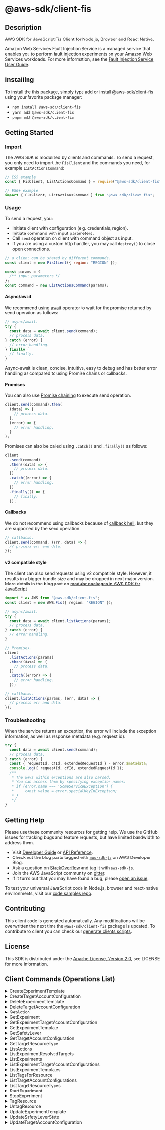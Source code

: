 <!-- generated file, do not edit directly -->

# @aws-sdk/client-fis

## Description

AWS SDK for JavaScript Fis Client for Node.js, Browser and React Native.

<p>Amazon Web Services Fault Injection Service is a managed service that enables you to perform fault injection
experiments on your Amazon Web Services workloads. For more information, see the <a href="https://docs.aws.amazon.com/fis/latest/userguide/">Fault Injection Service User Guide</a>.</p>

## Installing

To install the this package, simply type add or install @aws-sdk/client-fis
using your favorite package manager:

- `npm install @aws-sdk/client-fis`
- `yarn add @aws-sdk/client-fis`
- `pnpm add @aws-sdk/client-fis`

## Getting Started

### Import

The AWS SDK is modulized by clients and commands.
To send a request, you only need to import the `FisClient` and
the commands you need, for example `ListActionsCommand`:

```js
// ES5 example
const { FisClient, ListActionsCommand } = require("@aws-sdk/client-fis");
```

```ts
// ES6+ example
import { FisClient, ListActionsCommand } from "@aws-sdk/client-fis";
```

### Usage

To send a request, you:

- Initiate client with configuration (e.g. credentials, region).
- Initiate command with input parameters.
- Call `send` operation on client with command object as input.
- If you are using a custom http handler, you may call `destroy()` to close open connections.

```js
// a client can be shared by different commands.
const client = new FisClient({ region: "REGION" });

const params = {
  /** input parameters */
};
const command = new ListActionsCommand(params);
```

#### Async/await

We recommend using [await](https://developer.mozilla.org/en-US/docs/Web/JavaScript/Reference/Operators/await)
operator to wait for the promise returned by send operation as follows:

```js
// async/await.
try {
  const data = await client.send(command);
  // process data.
} catch (error) {
  // error handling.
} finally {
  // finally.
}
```

Async-await is clean, concise, intuitive, easy to debug and has better error handling
as compared to using Promise chains or callbacks.

#### Promises

You can also use [Promise chaining](https://developer.mozilla.org/en-US/docs/Web/JavaScript/Guide/Using_promises#chaining)
to execute send operation.

```js
client.send(command).then(
  (data) => {
    // process data.
  },
  (error) => {
    // error handling.
  }
);
```

Promises can also be called using `.catch()` and `.finally()` as follows:

```js
client
  .send(command)
  .then((data) => {
    // process data.
  })
  .catch((error) => {
    // error handling.
  })
  .finally(() => {
    // finally.
  });
```

#### Callbacks

We do not recommend using callbacks because of [callback hell](http://callbackhell.com/),
but they are supported by the send operation.

```js
// callbacks.
client.send(command, (err, data) => {
  // process err and data.
});
```

#### v2 compatible style

The client can also send requests using v2 compatible style.
However, it results in a bigger bundle size and may be dropped in next major version. More details in the blog post
on [modular packages in AWS SDK for JavaScript](https://aws.amazon.com/blogs/developer/modular-packages-in-aws-sdk-for-javascript/)

```ts
import * as AWS from "@aws-sdk/client-fis";
const client = new AWS.Fis({ region: "REGION" });

// async/await.
try {
  const data = await client.listActions(params);
  // process data.
} catch (error) {
  // error handling.
}

// Promises.
client
  .listActions(params)
  .then((data) => {
    // process data.
  })
  .catch((error) => {
    // error handling.
  });

// callbacks.
client.listActions(params, (err, data) => {
  // process err and data.
});
```

### Troubleshooting

When the service returns an exception, the error will include the exception information,
as well as response metadata (e.g. request id).

```js
try {
  const data = await client.send(command);
  // process data.
} catch (error) {
  const { requestId, cfId, extendedRequestId } = error.$metadata;
  console.log({ requestId, cfId, extendedRequestId });
  /**
   * The keys within exceptions are also parsed.
   * You can access them by specifying exception names:
   * if (error.name === 'SomeServiceException') {
   *     const value = error.specialKeyInException;
   * }
   */
}
```

## Getting Help

Please use these community resources for getting help.
We use the GitHub issues for tracking bugs and feature requests, but have limited bandwidth to address them.

- Visit [Developer Guide](https://docs.aws.amazon.com/sdk-for-javascript/v3/developer-guide/welcome.html)
  or [API Reference](https://docs.aws.amazon.com/AWSJavaScriptSDK/v3/latest/index.html).
- Check out the blog posts tagged with [`aws-sdk-js`](https://aws.amazon.com/blogs/developer/tag/aws-sdk-js/)
  on AWS Developer Blog.
- Ask a question on [StackOverflow](https://stackoverflow.com/questions/tagged/aws-sdk-js) and tag it with `aws-sdk-js`.
- Join the AWS JavaScript community on [gitter](https://gitter.im/aws/aws-sdk-js-v3).
- If it turns out that you may have found a bug, please [open an issue](https://github.com/aws/aws-sdk-js-v3/issues/new/choose).

To test your universal JavaScript code in Node.js, browser and react-native environments,
visit our [code samples repo](https://github.com/aws-samples/aws-sdk-js-tests).

## Contributing

This client code is generated automatically. Any modifications will be overwritten the next time the `@aws-sdk/client-fis` package is updated.
To contribute to client you can check our [generate clients scripts](https://github.com/aws/aws-sdk-js-v3/tree/main/scripts/generate-clients).

## License

This SDK is distributed under the
[Apache License, Version 2.0](http://www.apache.org/licenses/LICENSE-2.0),
see LICENSE for more information.

## Client Commands (Operations List)

<details>
<summary>
CreateExperimentTemplate
</summary>

[Command API Reference](https://docs.aws.amazon.com/AWSJavaScriptSDK/v3/latest/client/fis/command/CreateExperimentTemplateCommand/) / [Input](https://docs.aws.amazon.com/AWSJavaScriptSDK/v3/latest/Package/-aws-sdk-client-fis/Interface/CreateExperimentTemplateCommandInput/) / [Output](https://docs.aws.amazon.com/AWSJavaScriptSDK/v3/latest/Package/-aws-sdk-client-fis/Interface/CreateExperimentTemplateCommandOutput/)

</details>
<details>
<summary>
CreateTargetAccountConfiguration
</summary>

[Command API Reference](https://docs.aws.amazon.com/AWSJavaScriptSDK/v3/latest/client/fis/command/CreateTargetAccountConfigurationCommand/) / [Input](https://docs.aws.amazon.com/AWSJavaScriptSDK/v3/latest/Package/-aws-sdk-client-fis/Interface/CreateTargetAccountConfigurationCommandInput/) / [Output](https://docs.aws.amazon.com/AWSJavaScriptSDK/v3/latest/Package/-aws-sdk-client-fis/Interface/CreateTargetAccountConfigurationCommandOutput/)

</details>
<details>
<summary>
DeleteExperimentTemplate
</summary>

[Command API Reference](https://docs.aws.amazon.com/AWSJavaScriptSDK/v3/latest/client/fis/command/DeleteExperimentTemplateCommand/) / [Input](https://docs.aws.amazon.com/AWSJavaScriptSDK/v3/latest/Package/-aws-sdk-client-fis/Interface/DeleteExperimentTemplateCommandInput/) / [Output](https://docs.aws.amazon.com/AWSJavaScriptSDK/v3/latest/Package/-aws-sdk-client-fis/Interface/DeleteExperimentTemplateCommandOutput/)

</details>
<details>
<summary>
DeleteTargetAccountConfiguration
</summary>

[Command API Reference](https://docs.aws.amazon.com/AWSJavaScriptSDK/v3/latest/client/fis/command/DeleteTargetAccountConfigurationCommand/) / [Input](https://docs.aws.amazon.com/AWSJavaScriptSDK/v3/latest/Package/-aws-sdk-client-fis/Interface/DeleteTargetAccountConfigurationCommandInput/) / [Output](https://docs.aws.amazon.com/AWSJavaScriptSDK/v3/latest/Package/-aws-sdk-client-fis/Interface/DeleteTargetAccountConfigurationCommandOutput/)

</details>
<details>
<summary>
GetAction
</summary>

[Command API Reference](https://docs.aws.amazon.com/AWSJavaScriptSDK/v3/latest/client/fis/command/GetActionCommand/) / [Input](https://docs.aws.amazon.com/AWSJavaScriptSDK/v3/latest/Package/-aws-sdk-client-fis/Interface/GetActionCommandInput/) / [Output](https://docs.aws.amazon.com/AWSJavaScriptSDK/v3/latest/Package/-aws-sdk-client-fis/Interface/GetActionCommandOutput/)

</details>
<details>
<summary>
GetExperiment
</summary>

[Command API Reference](https://docs.aws.amazon.com/AWSJavaScriptSDK/v3/latest/client/fis/command/GetExperimentCommand/) / [Input](https://docs.aws.amazon.com/AWSJavaScriptSDK/v3/latest/Package/-aws-sdk-client-fis/Interface/GetExperimentCommandInput/) / [Output](https://docs.aws.amazon.com/AWSJavaScriptSDK/v3/latest/Package/-aws-sdk-client-fis/Interface/GetExperimentCommandOutput/)

</details>
<details>
<summary>
GetExperimentTargetAccountConfiguration
</summary>

[Command API Reference](https://docs.aws.amazon.com/AWSJavaScriptSDK/v3/latest/client/fis/command/GetExperimentTargetAccountConfigurationCommand/) / [Input](https://docs.aws.amazon.com/AWSJavaScriptSDK/v3/latest/Package/-aws-sdk-client-fis/Interface/GetExperimentTargetAccountConfigurationCommandInput/) / [Output](https://docs.aws.amazon.com/AWSJavaScriptSDK/v3/latest/Package/-aws-sdk-client-fis/Interface/GetExperimentTargetAccountConfigurationCommandOutput/)

</details>
<details>
<summary>
GetExperimentTemplate
</summary>

[Command API Reference](https://docs.aws.amazon.com/AWSJavaScriptSDK/v3/latest/client/fis/command/GetExperimentTemplateCommand/) / [Input](https://docs.aws.amazon.com/AWSJavaScriptSDK/v3/latest/Package/-aws-sdk-client-fis/Interface/GetExperimentTemplateCommandInput/) / [Output](https://docs.aws.amazon.com/AWSJavaScriptSDK/v3/latest/Package/-aws-sdk-client-fis/Interface/GetExperimentTemplateCommandOutput/)

</details>
<details>
<summary>
GetSafetyLever
</summary>

[Command API Reference](https://docs.aws.amazon.com/AWSJavaScriptSDK/v3/latest/client/fis/command/GetSafetyLeverCommand/) / [Input](https://docs.aws.amazon.com/AWSJavaScriptSDK/v3/latest/Package/-aws-sdk-client-fis/Interface/GetSafetyLeverCommandInput/) / [Output](https://docs.aws.amazon.com/AWSJavaScriptSDK/v3/latest/Package/-aws-sdk-client-fis/Interface/GetSafetyLeverCommandOutput/)

</details>
<details>
<summary>
GetTargetAccountConfiguration
</summary>

[Command API Reference](https://docs.aws.amazon.com/AWSJavaScriptSDK/v3/latest/client/fis/command/GetTargetAccountConfigurationCommand/) / [Input](https://docs.aws.amazon.com/AWSJavaScriptSDK/v3/latest/Package/-aws-sdk-client-fis/Interface/GetTargetAccountConfigurationCommandInput/) / [Output](https://docs.aws.amazon.com/AWSJavaScriptSDK/v3/latest/Package/-aws-sdk-client-fis/Interface/GetTargetAccountConfigurationCommandOutput/)

</details>
<details>
<summary>
GetTargetResourceType
</summary>

[Command API Reference](https://docs.aws.amazon.com/AWSJavaScriptSDK/v3/latest/client/fis/command/GetTargetResourceTypeCommand/) / [Input](https://docs.aws.amazon.com/AWSJavaScriptSDK/v3/latest/Package/-aws-sdk-client-fis/Interface/GetTargetResourceTypeCommandInput/) / [Output](https://docs.aws.amazon.com/AWSJavaScriptSDK/v3/latest/Package/-aws-sdk-client-fis/Interface/GetTargetResourceTypeCommandOutput/)

</details>
<details>
<summary>
ListActions
</summary>

[Command API Reference](https://docs.aws.amazon.com/AWSJavaScriptSDK/v3/latest/client/fis/command/ListActionsCommand/) / [Input](https://docs.aws.amazon.com/AWSJavaScriptSDK/v3/latest/Package/-aws-sdk-client-fis/Interface/ListActionsCommandInput/) / [Output](https://docs.aws.amazon.com/AWSJavaScriptSDK/v3/latest/Package/-aws-sdk-client-fis/Interface/ListActionsCommandOutput/)

</details>
<details>
<summary>
ListExperimentResolvedTargets
</summary>

[Command API Reference](https://docs.aws.amazon.com/AWSJavaScriptSDK/v3/latest/client/fis/command/ListExperimentResolvedTargetsCommand/) / [Input](https://docs.aws.amazon.com/AWSJavaScriptSDK/v3/latest/Package/-aws-sdk-client-fis/Interface/ListExperimentResolvedTargetsCommandInput/) / [Output](https://docs.aws.amazon.com/AWSJavaScriptSDK/v3/latest/Package/-aws-sdk-client-fis/Interface/ListExperimentResolvedTargetsCommandOutput/)

</details>
<details>
<summary>
ListExperiments
</summary>

[Command API Reference](https://docs.aws.amazon.com/AWSJavaScriptSDK/v3/latest/client/fis/command/ListExperimentsCommand/) / [Input](https://docs.aws.amazon.com/AWSJavaScriptSDK/v3/latest/Package/-aws-sdk-client-fis/Interface/ListExperimentsCommandInput/) / [Output](https://docs.aws.amazon.com/AWSJavaScriptSDK/v3/latest/Package/-aws-sdk-client-fis/Interface/ListExperimentsCommandOutput/)

</details>
<details>
<summary>
ListExperimentTargetAccountConfigurations
</summary>

[Command API Reference](https://docs.aws.amazon.com/AWSJavaScriptSDK/v3/latest/client/fis/command/ListExperimentTargetAccountConfigurationsCommand/) / [Input](https://docs.aws.amazon.com/AWSJavaScriptSDK/v3/latest/Package/-aws-sdk-client-fis/Interface/ListExperimentTargetAccountConfigurationsCommandInput/) / [Output](https://docs.aws.amazon.com/AWSJavaScriptSDK/v3/latest/Package/-aws-sdk-client-fis/Interface/ListExperimentTargetAccountConfigurationsCommandOutput/)

</details>
<details>
<summary>
ListExperimentTemplates
</summary>

[Command API Reference](https://docs.aws.amazon.com/AWSJavaScriptSDK/v3/latest/client/fis/command/ListExperimentTemplatesCommand/) / [Input](https://docs.aws.amazon.com/AWSJavaScriptSDK/v3/latest/Package/-aws-sdk-client-fis/Interface/ListExperimentTemplatesCommandInput/) / [Output](https://docs.aws.amazon.com/AWSJavaScriptSDK/v3/latest/Package/-aws-sdk-client-fis/Interface/ListExperimentTemplatesCommandOutput/)

</details>
<details>
<summary>
ListTagsForResource
</summary>

[Command API Reference](https://docs.aws.amazon.com/AWSJavaScriptSDK/v3/latest/client/fis/command/ListTagsForResourceCommand/) / [Input](https://docs.aws.amazon.com/AWSJavaScriptSDK/v3/latest/Package/-aws-sdk-client-fis/Interface/ListTagsForResourceCommandInput/) / [Output](https://docs.aws.amazon.com/AWSJavaScriptSDK/v3/latest/Package/-aws-sdk-client-fis/Interface/ListTagsForResourceCommandOutput/)

</details>
<details>
<summary>
ListTargetAccountConfigurations
</summary>

[Command API Reference](https://docs.aws.amazon.com/AWSJavaScriptSDK/v3/latest/client/fis/command/ListTargetAccountConfigurationsCommand/) / [Input](https://docs.aws.amazon.com/AWSJavaScriptSDK/v3/latest/Package/-aws-sdk-client-fis/Interface/ListTargetAccountConfigurationsCommandInput/) / [Output](https://docs.aws.amazon.com/AWSJavaScriptSDK/v3/latest/Package/-aws-sdk-client-fis/Interface/ListTargetAccountConfigurationsCommandOutput/)

</details>
<details>
<summary>
ListTargetResourceTypes
</summary>

[Command API Reference](https://docs.aws.amazon.com/AWSJavaScriptSDK/v3/latest/client/fis/command/ListTargetResourceTypesCommand/) / [Input](https://docs.aws.amazon.com/AWSJavaScriptSDK/v3/latest/Package/-aws-sdk-client-fis/Interface/ListTargetResourceTypesCommandInput/) / [Output](https://docs.aws.amazon.com/AWSJavaScriptSDK/v3/latest/Package/-aws-sdk-client-fis/Interface/ListTargetResourceTypesCommandOutput/)

</details>
<details>
<summary>
StartExperiment
</summary>

[Command API Reference](https://docs.aws.amazon.com/AWSJavaScriptSDK/v3/latest/client/fis/command/StartExperimentCommand/) / [Input](https://docs.aws.amazon.com/AWSJavaScriptSDK/v3/latest/Package/-aws-sdk-client-fis/Interface/StartExperimentCommandInput/) / [Output](https://docs.aws.amazon.com/AWSJavaScriptSDK/v3/latest/Package/-aws-sdk-client-fis/Interface/StartExperimentCommandOutput/)

</details>
<details>
<summary>
StopExperiment
</summary>

[Command API Reference](https://docs.aws.amazon.com/AWSJavaScriptSDK/v3/latest/client/fis/command/StopExperimentCommand/) / [Input](https://docs.aws.amazon.com/AWSJavaScriptSDK/v3/latest/Package/-aws-sdk-client-fis/Interface/StopExperimentCommandInput/) / [Output](https://docs.aws.amazon.com/AWSJavaScriptSDK/v3/latest/Package/-aws-sdk-client-fis/Interface/StopExperimentCommandOutput/)

</details>
<details>
<summary>
TagResource
</summary>

[Command API Reference](https://docs.aws.amazon.com/AWSJavaScriptSDK/v3/latest/client/fis/command/TagResourceCommand/) / [Input](https://docs.aws.amazon.com/AWSJavaScriptSDK/v3/latest/Package/-aws-sdk-client-fis/Interface/TagResourceCommandInput/) / [Output](https://docs.aws.amazon.com/AWSJavaScriptSDK/v3/latest/Package/-aws-sdk-client-fis/Interface/TagResourceCommandOutput/)

</details>
<details>
<summary>
UntagResource
</summary>

[Command API Reference](https://docs.aws.amazon.com/AWSJavaScriptSDK/v3/latest/client/fis/command/UntagResourceCommand/) / [Input](https://docs.aws.amazon.com/AWSJavaScriptSDK/v3/latest/Package/-aws-sdk-client-fis/Interface/UntagResourceCommandInput/) / [Output](https://docs.aws.amazon.com/AWSJavaScriptSDK/v3/latest/Package/-aws-sdk-client-fis/Interface/UntagResourceCommandOutput/)

</details>
<details>
<summary>
UpdateExperimentTemplate
</summary>

[Command API Reference](https://docs.aws.amazon.com/AWSJavaScriptSDK/v3/latest/client/fis/command/UpdateExperimentTemplateCommand/) / [Input](https://docs.aws.amazon.com/AWSJavaScriptSDK/v3/latest/Package/-aws-sdk-client-fis/Interface/UpdateExperimentTemplateCommandInput/) / [Output](https://docs.aws.amazon.com/AWSJavaScriptSDK/v3/latest/Package/-aws-sdk-client-fis/Interface/UpdateExperimentTemplateCommandOutput/)

</details>
<details>
<summary>
UpdateSafetyLeverState
</summary>

[Command API Reference](https://docs.aws.amazon.com/AWSJavaScriptSDK/v3/latest/client/fis/command/UpdateSafetyLeverStateCommand/) / [Input](https://docs.aws.amazon.com/AWSJavaScriptSDK/v3/latest/Package/-aws-sdk-client-fis/Interface/UpdateSafetyLeverStateCommandInput/) / [Output](https://docs.aws.amazon.com/AWSJavaScriptSDK/v3/latest/Package/-aws-sdk-client-fis/Interface/UpdateSafetyLeverStateCommandOutput/)

</details>
<details>
<summary>
UpdateTargetAccountConfiguration
</summary>

[Command API Reference](https://docs.aws.amazon.com/AWSJavaScriptSDK/v3/latest/client/fis/command/UpdateTargetAccountConfigurationCommand/) / [Input](https://docs.aws.amazon.com/AWSJavaScriptSDK/v3/latest/Package/-aws-sdk-client-fis/Interface/UpdateTargetAccountConfigurationCommandInput/) / [Output](https://docs.aws.amazon.com/AWSJavaScriptSDK/v3/latest/Package/-aws-sdk-client-fis/Interface/UpdateTargetAccountConfigurationCommandOutput/)

</details>
